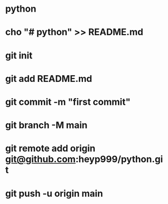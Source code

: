 # python
# cho "# python" >> README.md
# git init
# git add README.md
# git commit -m "first commit"
# git branch -M main
# git remote add origin git@github.com:heyp999/python.git
# git push -u origin main
